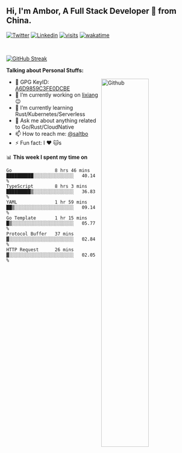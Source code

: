 ## Hi, I'm Ambor, A Full Stack Developer 🚀 from China.

[![Twitter](https://img.shields.io/badge/-saltbo-1ca0f1?style=flat&logo=twitter&logoColor=white)](https://twitter.com/rdsaltbo)
[![Linkedin](https://img.shields.io/badge/-saltbo-blue?style=flat&logo=Linkedin&logoColor=white)](https://www.linkedin.com/in/saltbo/)
[![visits](https://visitor.vercel.app/page/saltbo?color=light-green)](https://github.com/saltbo/)
[![wakatime](https://wakatime.com/badge/user/f82b1c77-faab-48cd-aef5-a12c0aff104b.svg)](https://wakatime.com/@f82b1c77-faab-48cd-aef5-a12c0aff104b)

&nbsp;  

[![GitHub Streak](http://github-readme-streak-stats.herokuapp.com?user=saltbo&hide_border=true&date_format=M%20j%5B%2C%20Y%5D)](https://git.io/streak-stats)

**Talking about Personal Stuffs:**
<!-- Any image aligned to the right. Beware the width  -->
<img width="50%" align="right" alt="Github" src="https://raw.githubusercontent.com/saltbo/saltbo/master/images/git-header.svg" />

- 🤘 GPG KeyID: [A6D9859C3FE0DCBE](https://saltbo.cn/pgp_keys.asc)
- 🔭 I’m currently working on [lixiang](https://www.lixiang.com/) :wink:
- 🌱 I’m currently learning Rust/Kubernetes/Serverless
- 💬 Ask me about anything related to Go/Rust/CloudNative
- 📫 How to reach me: [@saltbo](https://t.me/saltbo)
- ⚡ Fun fact: I :heart: :cat:s


📊 **This week I spent my time on**
<!--START_SECTION:waka-->

```text
Go                8 hrs 46 mins   ██████████░░░░░░░░░░░░░░░   40.14 %
TypeScript        8 hrs 3 mins    █████████▒░░░░░░░░░░░░░░░   36.83 %
YAML              1 hr 59 mins    ██▒░░░░░░░░░░░░░░░░░░░░░░   09.14 %
Go Template       1 hr 15 mins    █▒░░░░░░░░░░░░░░░░░░░░░░░   05.77 %
Protocol Buffer   37 mins         ▓░░░░░░░░░░░░░░░░░░░░░░░░   02.84 %
HTTP Request      26 mins         ▓░░░░░░░░░░░░░░░░░░░░░░░░   02.05 %
```

<!--END_SECTION:waka-->
